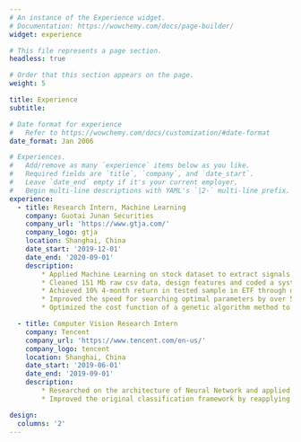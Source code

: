 ```yaml
---
# An instance of the Experience widget.
# Documentation: https://wowchemy.com/docs/page-builder/
widget: experience

# This file represents a page section.
headless: true

# Order that this section appears on the page.
weight: 5

title: Experience
subtitle:

# Date format for experience
#   Refer to https://wowchemy.com/docs/customization/#date-format
date_format: Jan 2006

# Experiences.
#   Add/remove as many `experience` items below as you like.
#   Required fields are `title`, `company`, and `date_start`.
#   Leave `date_end` empty if it's your current employer.
#   Begin multi-line descriptions with YAML's `|2-` multi-line prefix.
experience:
  - title: Research Intern, Machine Learning
    company: Guotai Junan Securities
    company_url: 'https://www.gtja.com/'
    company_logo: gtja
    location: Shanghai, China
    date_start: '2019-12-01'
    date_end: '2020-09-01'
    description:        
        * Applied Machine Learning on stock dataset to extract signals and designed algorithms to profit by trading on signals.
        * Cleaned 151 Mb raw csv data, design features and coded a systematic algorithm to obtain signals to maximize correlation with price change, such correlation coefficient reached around 50% with XGBoost model.
        * Achieved 10% 4-month return in tested sample in ETF through developing an algorithm to process the signal collected.
        * Improved the speed for searching optimal parameters by over 50% through rewriting algorithms in Numba package.
        * Optimized the cost function of a genetic algorithm method to include rank correlation and information ratio and yield 100% profit return in training set after applying the modified genetic algorithm.

  - title: Computer Vision Research Intern
    company: Tencent
    company_url: 'https://www.tencent.com/en-us/'
    company_logo: tencent
    location: Shanghai, China
    date_start: '2019-06-01'
    date_end: '2019-09-01'
    description: 
        * Researched on the architecture of Neural Network and applied to detect facial log-in attacks like using a picture to log in.
        * Improved the original classification framework by reapplying ResNet through pyTorch and trained on GPU through Cuda.

design:
  columns: '2'
---
```

